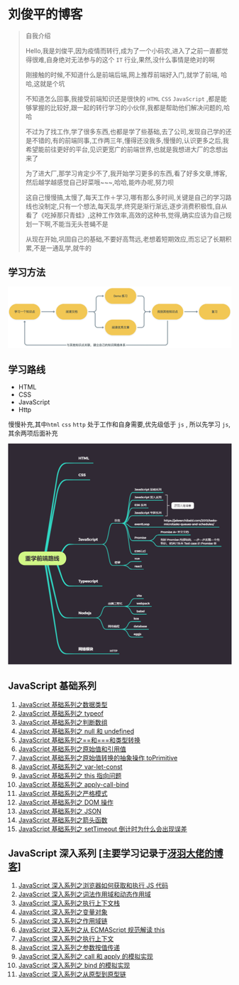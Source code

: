 # 刘俊平的博客

> 自我介绍
>
> Hello,我是刘俊平,因为疫情而转行,成为了一个小码农,进入了之前一直都觉得很难,自身绝对无法参与的这个 `IT` 行业,果然,没什么事情是绝对的啊
>
> 刚接触的时候,不知道什么是前端后端,网上推荐前端好入门,就学了前端, 哈哈,这就是个坑
>
> 不知道怎么回事,我接受前端知识还是很快的 `HTML` `CSS` `JavaScript` ,都是能够掌握的比较好,跟一起的转行学习的小伙伴,我都是帮助他们解决问题的,哈哈
>
> 不过为了找工作,学了很多东西,也都是学了些基础,去了公司,发现自己学的还是不错的,有的前端同事,工作两三年,懂得还没我多,慢慢的,认识更多之后,我希望能前往更好的平台,见识更宽广的前端世界,也就是我想进大厂的念想出来了
>
> 为了进大厂,那学习肯定少不了,我开始学习更多的东西,看了好多文章,博客,然后越学越感觉自己好菜哦~~~,哈哈,能咋办呢,努力呗
>
> 这自己慢慢搞,太慢了,每天工作＋学习,哪有那么多时间,关键是自己的学习路线也没制定,只有一个想法,每天乱学,终究是渐行渐远,逐步消费积极性,自从看了《吃掉那只青蛙》,这种工作效率,高效的这种书,觉得,确实应该为自己规划一下啊,不能当无头苍蝇不是
>
> 从现在开始,巩固自己的基础,不要好高骛远,老想着短期效应,而忘记了长期积累,不是一通乱学,就牛的

## 学习方法

![学习方法](./src/assets/image/学习方法.png)

## 学习路线

- HTML
- CSS
- JavaScript
- Http

慢慢补充,其中`html` `css` `http` 处于工作和自身需要,优先级低于 `js` , 所以先学习 `js`,其余两项后面补充

![重学前端路线](./src/assets/image/重学前端路线.png)

## JavaScript 基础系列

1. [JavaScript 基础系列之数据类型](./src/javascript/基础系列/JavaScript基础系列之数据类型.md)
2. [JavaScript 基础系列之 typeof](./src/javascript/基础系列/JavaScript基础系列之typeof.md)
3. [JavaScript 基础系列之判断数组](./src/javascript/基础系列/JavaScript基础系列之判断数组.md)
4. [JavaScript 基础系列之 null 和 undefined](./src/javascript/基础系列/JavaScript基础系列之null和undefined.md)
5. [JavaScript 基础系列之==和===和类型转换](./src/javascript/基础系列/JavaScript基础系列之==和===和类型转换.md)
6. [JavaScript 基础系列之原始值和引用值](./src/javascript/基础系列/JavaScript基础系列之原始值和引用值.md)
7. [JavaScript 基础系列之原始值转换的抽象操作 toPrimitive](./src/javascript/基础系列/JavaScript基础系列之原始值转换的抽象操作toPrimitive.md)
8. [JavaScript 基础系列之 var-let-const](./src/javascript/基础系列/JavaScript基础系列之var-let-const.md)
9. [JavaScript 基础系列之 this 指向问题](./src/javascript/基础系列/JavaScript基础系列之this指向问题.md)
10. [JavaScript 基础系列之 apply-call-bind](./src/javascript/基础系列/JavaScript基础系列之apply-call-bind.md)
11. [JavaScript 基础系列之严格模式](./src/javascript/基础系列/JavaScript基础系列之严格模式.md)
12. [JavaScript 基础系列之 DOM 操作](./src/javascript/基础系列/JavaScript基础系列之DOM操作.md)
13. [JavaScript 基础系列之 JSON](./src/javascript/基础系列/JavaScript基础系列之JSON.md)
14. [JavaScript 基础系列之箭头函数](./src/javascript/基础系列/JavaScript基础系列之箭头函数.md)
15. [JavaScript 基础系列之 setTimeout 倒计时为什么会出现误差](./src/javascript/基础系列/JavaScript基础系列之setTimeout倒计时为什么会出现误差.md)

## JavaScript 深入系列 [主要学习记录于[冴羽大佬的博客](https://github.com/mqyqingfeng/Blog)]

1. [JavaScript 深入系列之浏览器如何获取和执行 JS 代码](./src/javascript/深入系列/JavaScript深入系列之浏览器如何获取和执行JS代码.md)
2. [JavaScript 深入系列之词法作用域和动态作用域](./src/javascript/深入系列/JavaScript深入系列之词法作用域和动态作用域.md)
3. [JavaScript 深入系列之执行上下文栈](./src/javascript/深入系列/JavaScript深入系列之执行上下文栈.md)
4. [JavaScript 深入系列之变量对象](./src/javascript/深入系列/JavaScript深入系列之变量对象.md)
5. [JavaScript 深入系列之作用域链](./src/javascript/深入系列/JavaScript深入系列之作用域链.md)
6. [JavaScript 深入系列之从 ECMAScript 规范解读 this](./src/javascript/深入系列/JavaScript深入系列之从ECMAScript规范解读this.md)
7. [JavaScript 深入系列之执行上下文](./src/javascript/深入系列/JavaScript深入系列之执行上下文.md)
8. [JavaScript 深入系列之参数按值传递](./src/javascript/深入系列/JavaScript深入系列之参数按值传递.md)
9. [JavaScript 深入系列之 call 和 apply 的模拟实现](./src/javascript/深入系列/JavaScript深入系列之call和apply的模拟实现.md)
10. [JavaScript 深入系列之 bind 的模拟实现](./src/javascript/深入系列/JavaScript深入系列之bind的模拟实现.md)
11. [JavaScript 深入系列之从原型到原型链](./src/javascript/深入系列/JavaScript深入系列之从原型到原型链.md)
